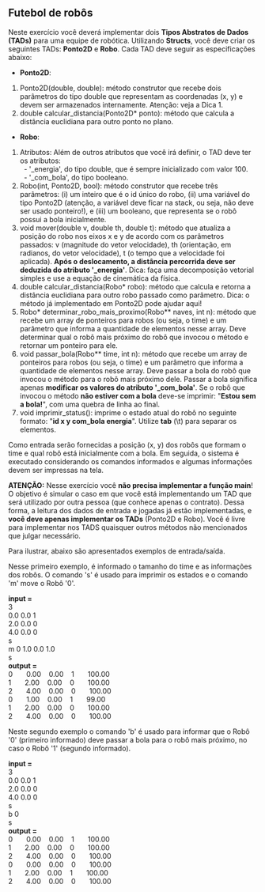 Futebol de robôs
-----------------------------------

Neste exercício você deverá implementar dois **Tipos Abstratos de Dados (TADs)** para uma equipe de robótica. Utilizando **Structs**, você deve criar os seguintes TADs: **Ponto2D** e **Robo**. Cada TAD deve seguir as especificações abaixo:

*   **Ponto2D**: 

1.  Ponto2D(double, double): método construtor que recebe dois parâmetros do tipo double que representam as coordenadas (x, y) e devem ser armazenados internamente. Atenção: veja a Dica 1.
2.  double calcular\_distancia(Ponto2D\* ponto): método que calcula a distância euclidiana para outro ponto no plano.  
      
    

*   **Robo**: 

1.  Atributos: Além de outros atributos que você irá definir, o TAD deve ter os atributos:   
      - '\_energia', do tipo double, que é sempre inicializado com valor 100.   
      - '\_com\_bola', do tipo booleano.
2.  Robo(int, Ponto2D, bool): método construtor que recebe três parâmetros: (i) um inteiro que é o id único do robo, (ii) uma variável do tipo Ponto2D (atenção, a variável deve ficar na stack, ou seja, não deve ser usado ponteiro!), e (iii) um booleano, que representa se o robô possui a bola inicialmente. 
3.  void mover(double v, double th, double t): método que atualiza a posição do robo nos eixos x e y de acordo com os parâmetros passados: v (magnitude do vetor velocidade), th (orientação, em radianos, do vetor velocidade), t (o tempo que a velocidade foi aplicada). **Após o deslocamento, a distância percorrida deve ser deduzida do atributo '\_energia'**. Dica: faça uma decomposição vetorial simples e use a equação de cinemática da física. 
4.  double calcular\_distancia(Robo\* robo): método que calcula e retorna a distância euclidiana para outro robo passado como parâmetro. Dica: o método já implementado em Ponto2D pode ajudar aqui!
5.  Robo\* determinar\_robo\_mais\_proximo(Robo\*\* naves, int n): método que recebe um array de ponteiros para robos (ou seja, o time) e um parâmetro que informa a quantidade de elementos nesse array. Deve determinar qual o robô mais próximo do robô que invocou o método e retornar um ponteiro para ele.
6.  void passar\_bola(Robo\*\* time, int n): método que recebe um array de ponteiros para robos (ou seja, o time) e um parâmetro que informa a quantidade de elementos nesse array. Deve passar a bola do robô que invocou o método para o robô mais próximo dele. Passar a bola significa apenas **modificar os valores do atributo '\_com\_bola'**. Se o robô que invocou o método **não estiver com a bola** deve-se imprimir: "**Estou sem a bola!**", com uma quebra de linha ao final.
7.  void imprimir\_status(): imprime o estado atual do robô no seguinte formato: "**id x y com\_bola energia**". Utilize **tab** (\\t) para separar os elementos.

Como entrada serão fornecidas a posição (x, y) dos robôs que formam o time e qual robô está inicialmente com a bola. Em seguida, o sistema é executado considerando os comandos informados e algumas informações devem ser impressas na tela.  

**ATENÇÃO:** Nesse exercício você **não precisa implementar a função main**! O objetivo é simular o caso em que você está implementando um TAD que será utilizado por outra pessoa (que conhece apenas o contrato). Dessa forma, a leitura dos dados de entrada e jogadas já estão implementadas, e **você deve apenas implementar os TADs** (Ponto2D e Robo). Você é livre para implementar nos TADS quaisquer outros métodos não mencionados que julgar necessário.  

Para ilustrar, abaixo são apresentados exemplos de entrada/saída.  

Nesse primeiro exemplo, é informado o tamanho do time e as informações dos robôs. O comando 's' é usado para imprimir os estados e o comando 'm' move o Robô '0'.  

**input =**  
3  
0.0 0.0 1  
2.0 0.0 0  
4.0 0.0 0  
s  
m 0 1.0 0.0 1.0  
s  
**output =**  
0       0.00    0.00    1       100.00  
1       2.00    0.00    0       100.00  
2       4.00    0.00    0       100.00  
0       1.00    0.00    1       99.00  
1       2.00    0.00    0       100.00  
2       4.00    0.00    0       100.00

Neste segundo exemplo o comando 'b' é usado para informar que o Robô '0' (primeiro informado) deve passar a bola para o robô mais próximo, no caso o Robô '1' (segundo informado).

**input =**  
3  
0.0 0.0 1  
2.0 0.0 0  
4.0 0.0 0  
s  
b 0  
s  
**output =**  
0       0.00    0.00    1       100.00  
1       2.00    0.00    0       100.00  
2       4.00    0.00    0       100.00  
0       0.00    0.00    0       100.00  
1       2.00    0.00    1       100.00  
2       4.00    0.00    0       100.00